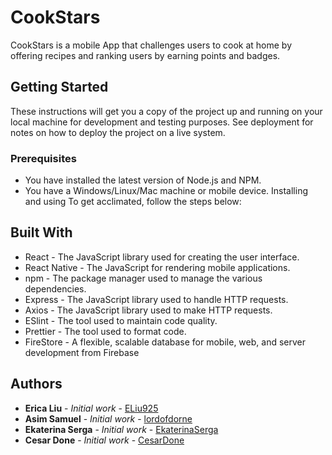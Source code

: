 # CookStars

CookStars is a mobile App that challenges users to cook at home by offering recipes and ranking users by earning points and badges.

## Getting Started

These instructions will get you a copy of the project up and running on your local machine for development and testing purposes. See deployment for notes on how to deploy the project on a live system.

### Prerequisites

- You have installed the latest version of Node.js and NPM.
- You have a Windows/Linux/Mac machine or mobile device.
  Installing and using
  To get acclimated, follow the steps below:

## Built With

- React - The JavaScript library used for creating the user interface.
- React Native - The JavaScript for rendering mobile applications.
- npm - The package manager used to manage the various dependencies.
- Express - The JavaScript library used to handle HTTP requests.
- Axios - The JavaScript library used to make HTTP requests.
- ESlint - The tool used to maintain code quality.
- Prettier - The tool used to format code.
- FireStore - A flexible, scalable database for mobile, web, and server development from Firebase

## Authors

- **Erica Liu** - _Initial work_ - [ELiu925](https://github.com/eliu925)
- **Asim Samuel** - _Initial work_ - [lordofdorne](https://github.com/lordofdorne)
- **Ekaterina Serga** - _Initial work_ - [EkaterinaSerga](https://github.com/ekaterinaSerga)
- **Cesar Done** - _Initial work_ - [CesarDone](https://github.com/cesardone)
